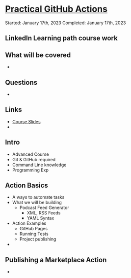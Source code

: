 # [Practical GitHub Actions](https://www.linkedin.com/learning/practical-github-actions)
Started: January 17th, 2023
Completed: January 17th, 2023

## LinkedIn Learning path course work

## What will be covered
- 

## Questions
- 

## Links
- [Course Slides](https://raybo.org/slides_practicalactions/#/)
- []()

## Intro
- Advanced Course
- Git & GitHub required
- Command Line knowledge
- Programming Exp
  
## Action Basics
- A ways to automate tasks
- What we will be building
  - Podcast Feed Generator
    - XML, RSS Feeds
    - YAML Syntax
- Action Examples
  - GitHub Pages
  - Running Tests
  - Project publishing
-  
## Publishing a Marketplace Action
-


